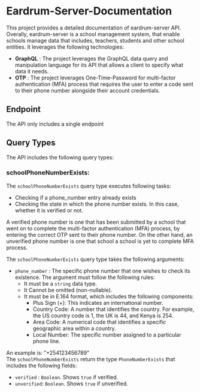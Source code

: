 # Eardrum-Server-Documentation
This project provides a detailed documentation of eardrum-server API. Overally, eardrum-server is a school management system, that enable schools manage data that includes, teachers, students and other school entities. It leverages the following technologies:
* **GraphQL** : The project leverages the GraphQL data query and manipulation language for its API that allows a client to specify what data it needs.
* **OTP**    : The project leverages One-Time-Password for multi-factor authentication (MFA) process that requires the user to enter a code sent to their phone number alongside their account credentials.

## Endpoint
The API only includes a single endpoint

## Query Types
The API includes the following query types: 

### schoolPhoneNumberExists:
The `schoolPhoneNumberExists` query type executes following tasks:
* Checking if a phone_number entry already exists
* Checking the state in which the phone number exists. In this case, whether it is verified or not.

A verified phone number is one that has been submitted by a school that went on to complete the multi-factor authentication (MFA) process, by entering the correct OTP 
sent to their phone number. On the other hand, an unverified phone number is one that school a school is yet to complete MFA process.

The `schoolPhoneNumberExists` query type takes the following arguments:
* `phone_number` : The specific phone number that one wishes to check its existence. The argument must follow the following rules:
  * It must be a `string` data type.
  * It Cannot be omitted (non-nullable).
  * It must be in E.164 format, which includes the following components:
    * Plus Sign (+): This indicates an international number.
    * Country Code: A number that identifies the country. For example, the US country code is 1, the UK is 44, and Kenya is 254.
    * Area Code: A numerical code that identifies a specific geographic area within a country.
    * Local Number: The specific number assigned to a particular phone line.

An example is: "+254123456789"   
The `schoolPhoneNumberExists` return the type `PhoneNumberExists` that includes the following fields:  
* `verified` : `Boolean`. Shows `true` if verified.
* `unverified`: `Boolean`. Shows `true` if unverified.

